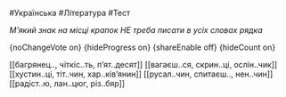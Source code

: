 #Українська #Література #Тест

*М’який знак на місці крапок НЕ треба писати в усіх словах рядка*

{noChangeVote on}
{hideProgress on}
{shareEnable off}
{hideCount on}

[[багрянец.., чіткіс..ть, п’ят..десят]]
[[вагаєш..ся, скрин..ці, ослін..чик]]
[[хустин..ці, тіт..чин, хар..ків’янин]]
[[русал..чин, спитаєш.., нен..чин]]
[[радіст..ю, лан..цюг, різ..бяр]]
